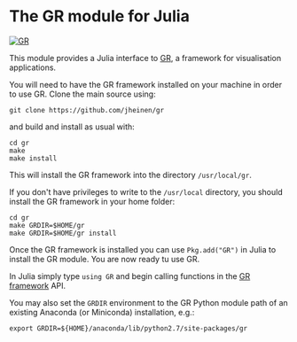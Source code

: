 # The GR module for Julia

[![GR](http://pkg.julialang.org/badges/GR_release.svg)](http://pkg.julialang.org/?pkg=GR&ver=release)

This module provides a Julia interface to
[GR](http://gr-framework.org/), a framework for
visualisation applications.

You will need to have the GR framework installed on your
machine in order to use GR. Clone the main source using:

    git clone https://github.com/jheinen/gr

and build and install as usual with:

    cd gr
    make
    make install

This will install the GR framework into the directory ``/usr/local/gr``.

If you don't have privileges to write to the ``/usr/local`` directory,
you should install the GR framework in your home folder:

    cd gr
    make GRDIR=$HOME/gr
    make GRDIR=$HOME/gr install

Once the GR framework is installed you can use ``Pkg.add("GR")``
in Julia to install the GR module. You are now ready tu use GR.

In Julia simply type ``using GR`` and begin calling functions
in the [GR framework](http://gr-framework.org/gr.html) API.

You may also set the ``GRDIR`` environment to the GR Python module path
of an existing Anaconda (or Miniconda) installation, e.g.:

    export GRDIR=${HOME}/anaconda/lib/python2.7/site-packages/gr

